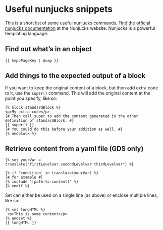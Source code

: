 # Useful nunjucks snippets

This is a short list of some useful nunjucks commands. [Find the official nunjucks documentation](https://mozilla.github.io/nunjucks/templating.html) at the Nunjucks website. Nunjucks is a powerful templating language.

## Find out what’s in an object

```
{{ hmpoPageKey | dump }}
```

## Add things to the expected output of a block

If you want to keep the original content of a block, but then add extra code to it, use the `super()` command. This will add the original content at the point you specify, like so:

```
{% block standardBlock %}
<p>My extra code</p>
{# Then call super to add the content generated in the other definition of standardBlock. #}
{{ super() }}
{# You could do this before your addition as well. #}
{% endblock %}
```

## Retrieve content from a yaml file (GDS only)

```
{% set yourVar = translate("firstLevelvar.secondLevelvar.thirdLevelvar") %}

{% if 'condition' in translate(yourVar) %}
{# for example #}
{% include "[path-to-content]" %}
{% endif %}
```
Set can either be used on a single line (as above) or enclose multiple lines, like so:
```
{% set longHTML %}
 <p>This is some content</p>
{% endset %}
{{ longHTML }}
```